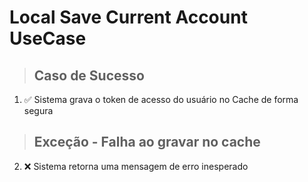 # Local Save Current Account UseCase

> ## Caso de Sucesso
1. ✅ Sistema grava o token de acesso do usuário no Cache de forma segura

> ## Exceção - Falha ao gravar no cache
2. ❌ Sistema retorna uma mensagem de erro inesperado